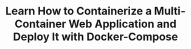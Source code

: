 ---
title: Learn How to Containerize a Multi-Container Web Application and Deploy It with Docker-Compose
publishDate: 2023-07-26 00:00:00
img: /assets/Project34.jpg
img_alt: Project Diagram
link_to_redirect: "https://medium.com/@caroldelwing/learn-how-to-containerize-a-multi-container-web-application-and-deploy-it-with-docker-compose-51384f8642f4"
---
